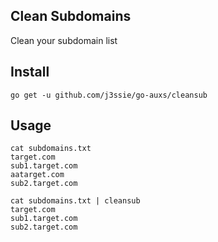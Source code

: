 ## Clean Subdomains

Clean your subdomain list

## Install

```
go get -u github.com/j3ssie/go-auxs/cleansub
```

## Usage
```shell
cat subdomains.txt
target.com
sub1.target.com
aatarget.com
sub2.target.com

cat subdomains.txt | cleansub
target.com
sub1.target.com
sub2.target.com
```